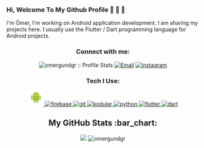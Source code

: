 ### Hi, Welcome To My Github Profile 👋 👋 👋

I'm Ömer, I'm working on Android application development. I am sharing my projects here. I usually use the Flutter / Dart programming language for Android projects.
<h3 align="center">Connect with me:</h3>

<p align="center">
<img src="https://komarev.com/ghpvc/?username=omergundgr&color=green" alt="omergundgr :: Profile Stats"></a>
<a href="mailto:bihinmehen@gmail.com"><img alt="Email" src="https://img.shields.io/badge/Email-bihinmehen@gmail.com-blue?style=flat&logo=gmail"></a>
<!---
<a href="https://www.linkedin.com/in/myUserName/" target="_blank"><img alt="LinkedIn" src="https://img.shields.io/badge/LinkedIn-@myUserName-blue?style=flat&logo=linkedin"></a>
-->
<a href="https://www.instagram.com/omergundgr/"><img alt="Instagram" src="https://img.shields.io/badge/Instagram-omergundgr-black?style=flat-square&logo=instagram"></a>
</p>

<h3 align="center">Tech I Use:</h3>
<p align="center"> <a href="https://developer.android.com" target="_blank"> <img src="https://raw.githubusercontent.com/devicons/devicon/master/icons/android/android-original-wordmark.svg" alt="android" width="40" height="40"/> </a> <a href="https://firebase.google.com/" target="_blank"><img src="https://www.vectorlogo.zone/logos/firebase/firebase-icon.svg" alt="firebase" width="40" height="40"/> </a> <a href="https://git-scm.com/" target="_blank"> <img src="https://www.vectorlogo.zone/logos/git-scm/git-scm-icon.svg" alt="git" width="40" height="40"/> </a> <a href="https://www.kodular.io/" target="_blank"> <img src="https://docs.kodular.io/assets/logo.png" alt="kodular" width="40" height="40"/> </a> <a href="https://www.python.org/" target="_blank"> <img src="https://www.vectorlogo.zone/logos/python/python-icon.svg" alt="python" width="40" height="40"/> </a> <a href="https://flutter.dev/" target="_blank"> <img src="https://www.vectorlogo.zone/logos/flutterio/flutterio-icon.svg" alt="flutter" width="40" height="40"/> </a> 
<a href="https://dart.dev/" target="_blank"> <img src="https://www.vectorlogo.zone/logos/dartlang/dartlang-icon.svg" alt="dart" width="40" height="40"/> </a></p>


<h2 align="center">My GitHub Stats :bar_chart:</h2>
<p align="center">
  <img src="https://github-readme-stats.vercel.app/api?username=omergundgr&show_icons=true&theme=tokyonight">
  <img src="https://github-readme-streak-stats.herokuapp.com/?user=omergundgr" alt="omergundgr">
</p>
